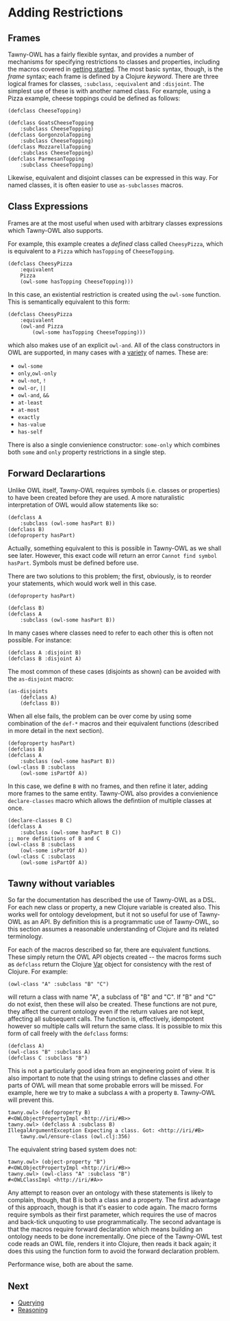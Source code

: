 Adding Restrictions
===================


## Frames

Tawny-OWL has a fairly flexible syntax, and provides a number of mechanisms
for specifying restrictions to classes and properties, including the macros
covered in [getting started](getting-started.md). The most basic syntax,
though, is the *frame* syntax; each frame is defined by a Clojure *keyword*.
There are three logical frames for classes, `:subclass`, `:equivalent` and
`:disjoint`. The simplest use of these is with another named class. For
example, using a Pizza example, cheese toppings could be defined as follows:

    (defclass CheeseTopping)

    (defclass GoatsCheeseTopping
        :subclass CheeseTopping)
    (defclass GorgonzolaTopping
        :subclass CheeseTopping)
    (defclass MozzarellaTopping
        :subclass CheeseTopping)
    (defclass ParmesanTopping
        :subclass CheeseTopping)

Likewise, equivalent and disjoint classes can be expressed in this way.
For named classes, it is often easier to use `as-subclasses` macros.

## Class Expressions

Frames are at the most useful when used with arbitrary classes
expressions which Tawny-OWL also supports.

For example, this example creates a *defined* class called `CheesyPizza`,
which is equivalent to a `Pizza` which `hasTopping` of `CheeseTopping`.

    (defclass CheesyPizza
        :equivalent
        Pizza
        (owl-some hasTopping CheeseTopping)))

In this case, an existential restriction is created using the `owl-some`
function. This is semantically equivalent to this form:

    (defclass CheesyPizza
        :equivalent
        (owl-and Pizza
            (owl-some hasTopping CheeseTopping)))

which also makes use of an explicit `owl-and`. All of the class constructors in
OWL are supported, in many cases with a [variety](nameclashes.md) of names.
These are:

- `owl-some`
- `only`,`owl-only`
- `owl-not`, `!`
- `owl-or`, `||`
- `owl-and`, `&&`
- `at-least`
- `at-most`
- `exactly`
- `has-value`
- `has-self`

There is also a single convienience constructor: `some-only` which combines
both `some` and `only` property restrictions in a single step.

## Forward Declarartions

Unlike OWL itself, Tawny-OWL requires symbols (i.e. classes or properties) to
have been created before they are used. A more naturalistic interpretation of
OWL would allow statements like so:

    (defclass A
        :subclass (owl-some hasPart B))
    (defclass B)
    (defoproperty hasPart)

Actually, something equivalent to this is possible in Tawny-OWL as we shall
see later. However, this exact code will return an error `Cannot find symbol
hasPart`. Symbols must be defined before use.

There are two solutions to this problem; the first, obviously, is to reorder
your statements, which would work well in this case.

    (defoproperty hasPart)

    (defclass B)
    (defclass A
        :subclass (owl-some hasPart B))

In many cases where classes need to refer to each other this is often not
possible. For instance:

    (defclass A :disjoint B)
    (defclass B :disjoint A)

The most common of these cases (disjoints as shown) can be avoided with the
`as-disjoint` macro:

    (as-disjoints
        (defclass A)
        (defclass B))

When all else fails, the problem can be over come by using some combination of
the `def-*` macros and their equivalent functions (described in more detail
in the next section).

    (defoproperty hasPart)
    (defclass B)
    (defclass A
        :subclass (owl-some hasPart B))
    (owl-class B :subclass
        (owl-some isPartOf A))

In this case, we define `B` with no frames, and then refine it later, adding
more frames to the same entity. Tawny-OWL also provides a convienience
`declare-classes` macro which allows the defintiion of multiple classes at
once.

    (declare-classes B C)
    (defclass A
        :subclass (owl-some hasPart B C))
    ;; more definitions of B and C
    (owl-class B :subclass
        (owl-some isPartOf A))
    (owl-class C :subclass
        (owl-some isPartOf A))

## Tawny without variables

So far the documentation has described the use of Tawny-OWL as a DSL. For each
new class or property, a new Clojure variable is created also. This works well
for ontology development, but it not so useful for use of Tawny-OWL as an API.
By definition this is a programmatic use of Tawny-OWL, so this
section assumes a reasonable understanding of Clojure and its related
terminology.

For each of the macros described so far, there are equivalent functions. These
simply return the OWL API objects created -- the macros forms such as `defclass`
return the Clojure [Var](http://clojure.org/vars) object for consistency with
the rest of Clojure. For example:

    (owl-class "A" :subclass "B" "C")

will return a class with name "A", a subclass of "B" and "C". If "B" and "C"
do not exist, then these will also be created. These functions are not pure,
they affect the current ontology even if the return values are not kept,
affecting all subsequent calls. The function is, effectively, idempotent
however so multiple calls will return the same class. It is possible to mix
this form of call freely with the `defclass` forms:

    (defclass A)
    (owl-class "B" :subclass A)
    (defclass C :subclass "B")

This is not a particularly good idea from an engineering point of view. It is
also important to note that the using strings to define classes and other
parts of OWL will mean that some probable errors will be missed. For example,
here we try to make a subclass `A` with a property `B`. Tawny-OWL will prevent
this.

    tawny.owl> (defoproperty B)
    #<OWLObjectPropertyImpl <http://iri/#B>>
    tawny.owl> (defclass A :subclass B)
    IllegalArgumentException Expecting a class. Got: <http://iri/#B>
        tawny.owl/ensure-class (owl.clj:356)

The equivalent string based system does not:

    tawny.owl> (object-property "B")
    #<OWLObjectPropertyImpl <http://iri/#B>>
    tawny.owl> (owl-class "A" :subclass "B")
    #<OWLClassImpl <http://iri/#A>>

Any attempt to reason over an ontology with these statements is likely to
complain, though, that B is both a class and a property. The first advantage of
this approach, though is that it's easier to code again. The macro forms
require symbols as their first parameter, which requires the use of macros and
back-tick unquoting to use programmatically. The second advantage is that the
macros require forward declaration which means building an ontology needs to
be done incrementally. One piece of the Tawny-OWL test code reads an OWL file,
renders it into Clojure, then reads it back again; it does this using the
function form to avoid the forward declaration problem.

Performance wise, both are about the same.

## Next

 - [Querying](querying.md)
 - [Reasoning](reasoning.md)

